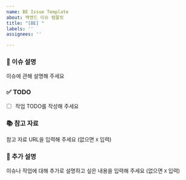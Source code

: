 ```yaml
---
name: BE Issue Template
about: 백엔드 이슈 템플릿
title: "[BE] "
labels: ''
assignees: ''

---
```


### 📝 이슈 설명
이슈에 관해 설명해 주세요

### ✅ TODO
- [ ] 작업 TODO를 작성해 주세요

### 📚 참고 자료
참고 자료 URL을 입력해 주세요 (없으면 `X` 입력)

### 📢 추가 설명
이슈나 작업에 대해 추가로 설명하고 싶은 내용을 입력해 주세요 (없으면 `X` 입력)
